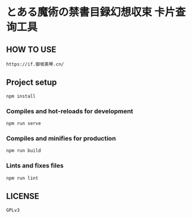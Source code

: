# とある魔術の禁書目録幻想収束 卡片查询工具

## HOW TO USE
```
https://if.御坂美琴.cn/
```

## Project setup
```
npm install
```

### Compiles and hot-reloads for development
```
npm run serve
```

### Compiles and minifies for production
```
npm run build
```

### Lints and fixes files
```
npm run lint
```

## LICENSE
```
GPLv3
```
